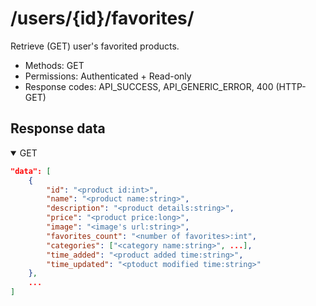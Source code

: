 /users/{id}/favorites/
=======

Retrieve (GET) user's favorited products.

- Methods: GET
- Permissions: Authenticated + Read-only
- Response codes: API_SUCCESS, API_GENERIC_ERROR, 400 (HTTP-GET)

## Response data

<details open>
    <summary>GET</summary>

```json
"data": [
    {
        "id": "<product id:int>",
        "name": "<product name:string>",
        "description": "<product details:string>",
        "price": "<product price:long>",
        "image": "<image's url:string>",
        "favorites_count": "<number of favorites>:int",
        "categories": ["<category name:string>", ...],
        "time_added": "<product added time:string>",
        "time_updated": "<ptoduct modified time:string>"
    },
    ...
]
```
